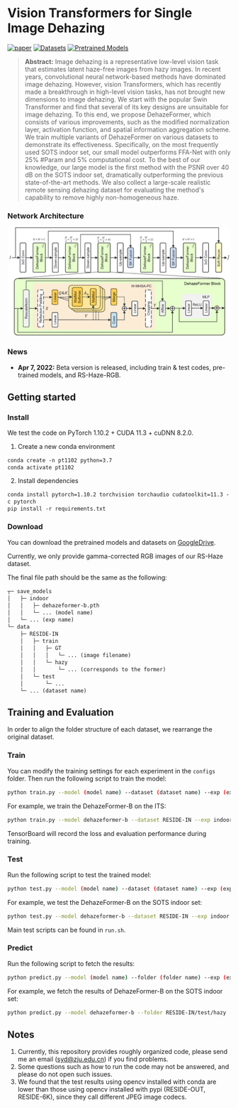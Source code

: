 # Vision Transformers for Single Image Dehazing

[![paper](https://img.shields.io/badge/arXiv-Paper-<COLOR>.svg)]() [![Datasets](https://img.shields.io/badge/Dataset-GoogleDrive-blue)](https://drive.google.com/drive/folders/1oaQSpdYHxEv-nMOB7yCLKfw2NDCJVtrx?usp=sharing) 
[![Pretrained Models](https://img.shields.io/badge/Pretrained%20Models-GoogleDrive-blue)](https://drive.google.com/drive/folders/1gnQiI_7Dvy-ZdQUVYXt7pW0EFQkpK39B?usp=sharing)

> **Abstract:** 
Image dehazing is a representative low-level vision task that estimates latent haze-free images from hazy images.
In recent years, convolutional neural network-based methods have dominated image dehazing.
However, vision Transformers, which has recently made a breakthrough in high-level vision tasks, has not brought new dimensions to image dehazing.
We start with the popular Swin Transformer and find that several of its key designs are unsuitable for image dehazing.
To this end, we propose DehazeFormer, which consists of various improvements, such as the modified normalization layer, activation function, and spatial information aggregation scheme.
We train multiple variants of DehazeFormer on various datasets to demonstrate its effectiveness.
Specifically, on the most frequently used SOTS indoor set, our small model outperforms FFA-Net with only 25\% \#Param and 5\% computational cost.
To the best of our knowledge, our large model is the first method with the PSNR over 40 dB on the SOTS indoor set, dramatically outperforming the previous state-of-the-art methods.
We also collect a large-scale realistic remote sensing dehazing dataset for evaluating the method's capability to remove highly non-homogeneous haze.

### Network Architecture

![DehazeFormer](figs/arch.png)

### News
- **Apr 7, 2022:** Beta version is released, including train & test codes, pre-trained models, and RS-Haze-RGB.

## Getting started

### Install

We test the code on PyTorch 1.10.2 + CUDA 11.3 + cuDNN 8.2.0.

1. Create a new conda environment
```
conda create -n pt1102 python=3.7
conda activate pt1102
```

2. Install dependencies
```
conda install pytorch=1.10.2 torchvision torchaudio cudatoolkit=11.3 -c pytorch
pip install -r requirements.txt
```

### Download

You can download the pretrained models and datasets on [GoogleDrive](https://drive.google.com/drive/folders/1Yy_GH6_bydYPU6_JJzFQwig4LTh86VI4?usp=sharing).

Currently, we only provide gamma-corrected RGB images of our RS-Haze dataset.

The final file path should be the same as the following:

```
┬─ save_models
│   ├─ indoor
│   │   ├─ dehazeformer-b.pth
│   │   └─ ... (model name)
│   └─ ... (exp name)
└─ data
    ├─ RESIDE-IN
    │   ├─ train
    │   │   ├─ GT
    │   │   │   └─ ... (image filename)
    │   │   └─ hazy
    │   │       └─ ... (corresponds to the former)
    │   └─ test
    │       └─ ...
    └─ ... (dataset name)
```

## Training and Evaluation

In order to align the folder structure of each dataset, we rearrange the original dataset.

### Train

You can modify the training settings for each experiment in the `configs` folder.
Then run the following script to train the model:

```sh
python train.py --model (model name) --dataset (dataset name) --exp (exp name)
```

For example, we train the DehazeFormer-B on the ITS:

```sh
python train.py --model dehazeformer-b --dataset RESIDE-IN --exp indoor
```

TensorBoard will record the loss and evaluation performance during training.

### Test

Run the following script to test the trained model:

```sh
python test.py --model (model name) --dataset (dataset name) --exp (exp name)
```

For example, we test the DehazeFormer-B on the SOTS indoor set:

```sh
python test.py --model dehazeformer-b --dataset RESIDE-IN --exp indoor
```

Main test scripts can be found in `run.sh`.

### Predict

Run the following script to fetch the results:

```sh
python predict.py --model (model name) --folder (folder name) --exp (exp name)
```

For example, we fetch the results of DehazeFormer-B on the SOTS indoor set:

```sh
python predict.py --model dehazeformer-b --folder RESIDE-IN/test/hazy --exp indoor
```

## Notes

1. Currently, this repository provides roughly organized code, please send me an email (syd@zju.edu.cn) if you find problems. 
2. Some questions such as how to run the code may not be answered, and please do not open such issues.
3. We found that the test results using opencv installed with conda are lower than those using opencv installed with pypi (RESIDE-OUT, RESIDE-6K), since they call different JPEG image codecs.
